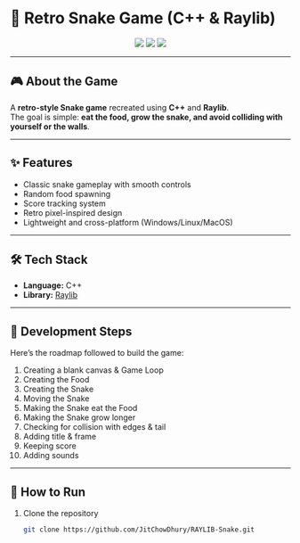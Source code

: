 # 🐍 Retro Snake Game (C++ & Raylib)

<p align="center">
  <img src="https://img.shields.io/badge/Language-C++-blue?style=for-the-badge"/>
  <img src="https://img.shields.io/badge/Library-Raylib-green?style=for-the-badge"/>
  <img src="https://img.shields.io/badge/Game-Retro_Snake-orange?style=for-the-badge"/>
</p>

<!-- <p align="center">
  <img src="preview.gif" alt="Game Preview" width="600"/>
</p> -->

---

## 🎮 About the Game

A **retro-style Snake game** recreated using **C++** and **Raylib**.  
The goal is simple: **eat the food, grow the snake, and avoid colliding with yourself or the walls**.

---

## ✨ Features

- Classic snake gameplay with smooth controls
- Random food spawning
- Score tracking system
- Retro pixel-inspired design
- Lightweight and cross-platform (Windows/Linux/MacOS)

---

## 🛠 Tech Stack

- **Language:** C++
- **Library:** [Raylib](https://www.raylib.com/)

---

## 📝 Development Steps

Here’s the roadmap followed to build the game:

1. Creating a blank canvas & Game Loop
2. Creating the Food
3. Creating the Snake
4. Moving the Snake
5. Making the Snake eat the Food
6. Making the Snake grow longer
7. Checking for collision with edges & tail
8. Adding title & frame
9. Keeping score
10. Adding sounds

---

## 🚀 How to Run

1. Clone the repository

   ```bash
   git clone https://github.com/JitChowDhury/RAYLIB-Snake.git

   ```
